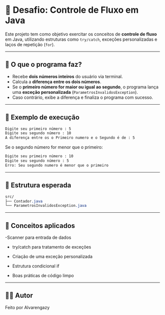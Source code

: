 # 📃 Desafio: Controle de Fluxo em Java

Este projeto tem como objetivo exercitar os conceitos de **controle de fluxo** em Java, utilizando estruturas como `try/catch`, exceções personalizadas e laços de repetição (`for`).

---

## 🚀 O que o programa faz?

- Recebe **dois números inteiros** do usuário via terminal.
- Calcula a **diferença entre os dois números**.
- Se o **primeiro número for maior ou igual ao segundo**, o programa lança uma **exceção personalizada** (`ParametrosInvalidosException`).
- Caso contrário, exibe a diferença e finaliza o programa com sucesso.

---

## 🧠 Exemplo de execução

```bash
Digite seu primeiro número : 5
Digite seu segundo número : 10
A diferença entre os o Primeiro numero e o Segundo é de : 5
```
Se o segundo número for menor que o primeiro:
```bash
Digite seu primeiro número : 10
Digite seu segundo número : 5
Erro: Seu segundo numero é menor que o primeiro
```

---

## 📁 Estrutura esperada
```css
src/
├── Contador.java
└── ParametrosInvalidosException.java
```
---

## 📌 Conceitos aplicados
-Scanner para entrada de dados

- try/catch para tratamento de exceções

- Criação de uma exceção personalizada

- Estrutura condicional if

- Boas práticas de código limpo

---

## 👨‍💻 Autor
Feito por Alvarengazy

